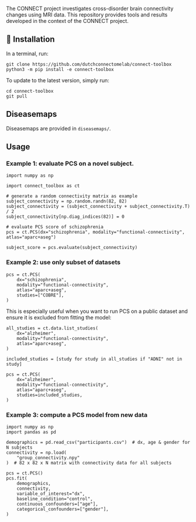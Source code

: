The CONNECT project investigates cross-disorder brain connectivity changes using MRI data. 
This repository provides tools and results developed in the context of the  CONNECT project.

## :hammer: Installation

In a terminal, run:

```
git clone https://github.com/dutchconnectomelab/connect-toolbox
python3 -m pip install -e connect-toolbox
```

To update to the latest version, simply run:

```
cd connect-toolbox
git pull
```

## Diseasemaps

Diseasemaps are provided in `diseasemaps/`.

## Usage

### Example 1: evaluate PCS on a novel subject.

```
import numpy as np

import connect_toolbox as ct

# generate a random connectivity matrix as example
subject_connectivity = np.random.randn(82, 82)
subject_connectivity = (subject_connectivity + subject_connectivity.T) / 2
subject_connectivity[np.diag_indices(82)] = 0

# evaluate PCS score of schizophrenia
pcs = ct.PCS(dx="schizophrenia", modality="functional-connectivity", atlas="aparc+aseg")

subject_score = pcs.evaluate(subject_connectivity)
```

### Example 2: use only subset of datasets

```
pcs = ct.PCS(
    dx="schizophrenia",
    modality="functional-connectivity",
    atlas="aparc+aseg",
    studies=["COBRE"],
)
```

This is especially useful when you want to run PCS on a public dataset and ensure it is excluded from fitting the model:

```
all_studies = ct.data.list_studies(
    dx="alzheimer",
    modality="functional-connectivity",
    atlas="aparc+aseg",
)

included_studies = [study for study in all_studies if "ADNI" not in study]

pcs = ct.PCS(
    dx="alzheimer",
    modality="functional-connectivity",
    atlas="aparc+aseg",
    studies=included_studies,
)
```

### Example 3: compute a PCS model from new data

```
import numpy as np
import pandas as pd

demographics = pd.read_csv("participants.csv")  # dx, age & gender for N subjects
connectivity = np.load(
    "group_connectivity.npy"
)  # 82 x 82 x N matrix with connectivity data for all subjects

pcs = ct.PCS()
pcs.fit(
    demographics,
    connectivity,
    variable_of_interest="dx",
    baseline_condition="control",
    continuous_confounders=["age"],
    categorical_confounders=["gender"],
)
```
